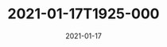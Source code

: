 ---
date: 2021-01-17
title: 2021-01-17T1925-000
hero: 2021/2021-01-17T1925-000.jpeg

# briefly describe the image…
alt: ''

# insert the closed caption text after the three-dash break…
# (include line-breaks, punctuation, and capitalization)
---